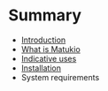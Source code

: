# Summary

* [Introduction](README.md)
* [What is Matukio](chapter1.md)
* [Indicative uses](indicative_uses.md)
* [Installation](installation.md)
* System requirements

